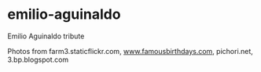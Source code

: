 # emilio-aguinaldo
Emilio Aguinaldo tribute

Photos from farm3.staticflickr.com, www.famousbirthdays.com, pichori.net, 3.bp.blogspot.com
